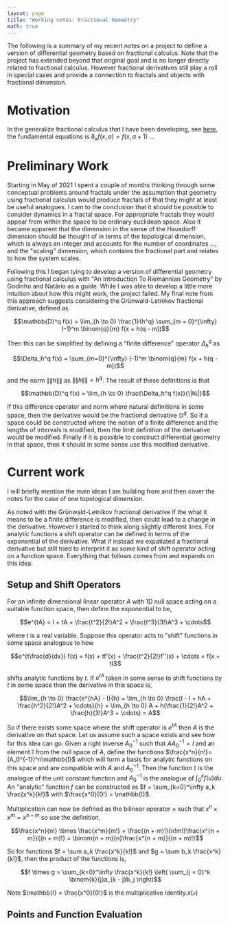 ```yaml
---
layout: page
title: "Working notes: Fractional Geometry"
math: true
---
```


The following is a summary of my recent notes on a project to define a version of differential geometry based on fractional calculus. Note that the project has extended beyond that original goal and is no longer directly related to fractional calculus. However fractional derivatives still play a roll in special cases and provide a connection to fractals and objects with fractional dimension.

# Motivation
In the generalize fractional calculus that I have been developing, see [here](/scv_fractional_calculus.pdf), the fundamental equations is $\partial_x f(x, a) = f(x, a + 1)$ ...

# Preliminary Work
Starting in May of 2021 I spent a couple of months thinking through some conceptual problems around fractals under the assumption that geometry using fractional calculus would produce fractals of that they might at least be useful analogues. I cam to the conclusion that it should be possible to consider dynamics in a fractal space. For appropriate fractals they would appear from within the space to be ordinary euclidean space. Also it became apparent that the dimension in the sense of the Hausdorff dimension should be thought of in terms of the topological dimension, which is always an integer and accounts for the number of coordinates ..., and the "scaling" dimension, which contains the fractional part and relates to how the system scales.

Following this I began tying to develop a version of differential geometry using fractional calculus with "An Introduction To Riemannian Geometry" by Godinho and Natário as a guide. While I was able to develop a little more intuition about how this might work, the project failed. My final note from this approach suggests considering the Grünwald-Letnikov fractional derivative, defined as

$$\mathbb{D}^q f(x) = \lim_{h \to 0} \frac{1}{h^q} \sum_{m = 0}^{\infty} (-1)^m \binom{q}{m} f(x + h(q - m))$$

Then this can be simplified by defining a "finite difference" operator $\Delta_h^q$ as

$$\Delta_h^q f(x) = \sum_{m=0}^{\infty} (-1)^m \binom{q}{m} f(x + h(q - m))$$

and the norm $\|\|h\|\|$ as $\|\|h\|\| = h^q$. The result of these definitions is that

$$\mathbb{D}^q f(x) = \lim_{h \to 0} \frac{\Delta_h^q f(x)}{\|h\|}$$

If this difference operator and norm where natural definitions in some space, then the derivative would be the fractional derivative $\mathbb{D}^q$. So if a space could be constructed where the notion of a finite difference and the lengths of intervals is modified, then the limit definition of the derivative would be modified. Finally if it is possible to construct differential geometry in that space, then it should in some sense use this modified derivative.

# Current work
I will briefly mention the main ideas I am building from and then cover the notes for the case of one topological dimension.

As noted with the Grünwald-Letnikov fractional derivative if the what it means to be a finite difference is modified, then could lead to a change in the derivative. However I started to think along slightly different lines. For analytic functions a shift operator can be defined in terms of the exponential of the derivative. What if instead we expatiated a fractional derivative but still tried to interpret it as some kind of shift operator acting on a function space. Everything that follows comes from and expands on this idea.

## Setup and Shift Operators

For an infinite dimensional linear operator $A$ with 1D null space acting on a suitable function space, then define the exponential to be,

$$e^{tA} = I + tA + \frac{t^2}{2!}A^2 + \frac{t^3}{3!}A^3 + \cdots$$

where $t$ is a real variable. Suppose this operator acts to "shift" functions in some space analogous to how

$$e^{t\frac{d}{dx}} f(x) = f(x) + tf'(x) + \frac{t^2}{2!}f''(x) + \cdots = f(x + t)$$

shifts analytic functions by $t$. If $e^{tA}$ taken in some sense to shift functions by $t$ in some space then the derivative in this space is,

$$\lim_{h \to 0} \frac{e^{hA} - I}{h} = \lim_{h \to 0} \frac{I - I + hA + \frac{h^2}{2!}A^2 + \cdots}{h} = \lim_{h \to 0} A + h(\frac{1}{2!}A^2 + \frac{h}{3!}A^3 + \cdots) = A$$

So if there exists some space where the shift operator is $e^{tA}$ then $A$ is the derivative on that space. Let us assume such a space exists and see how far this idea can go. Given a right inverse $A_0^{-1}$ such that $AA_0^{-1} = I$ and an element $\mathbb{I}$ from the null space of $A$, define the functions $\frac{x^n}{n!}=(A_0^{-1})^n\mathbb{I}$ which will form a basis for analytic functions on this space and are compatible with $A$ and $A_0^{-1}$. Then the function $\mathbb{I}$ is the analogue of the unit constant function and $A_0^{-1}$ is the analogue of $\int_0^x f(u)du$. An "analytic" function $f$ can be constructed as $f = \sum_{k=0}^\infty a_k \frac{x^k}{k!}$ with $\frac{x^0}{0!} = \mathbb{I}$.

Multiplication can now be defined as the bilinear operator $\times$ such that $x^n \times x^m = x^{n+m}$ so use the definition,

$$\frac{x^n}{n!} \times \frac{x^m}{m!} = \frac{(n + m)!}{n!m!}\frac{x^{n + m}}{(n + m)!} = \binom{n + m}{n}\frac{x^{n + m}}{(n + m)!}$$

So for functions $f = \sum a_k \frac{x^k}{k!}$ and $g = \sum b_k \frac{x^k}{k!}$, then the product of the functions is,

$$f \times g = \sum_{k=0}^\infty \frac{x^k}{k!} \left( \sum_{j = 0}^k \binom{k}{j}a_{k - j}b_j \right)$$

Note $\mathbb{I} = \frac{x^0}{0!}$ is the multiplicative identity.$x(\mathcal{x})$

## Points and Function Evaluation
